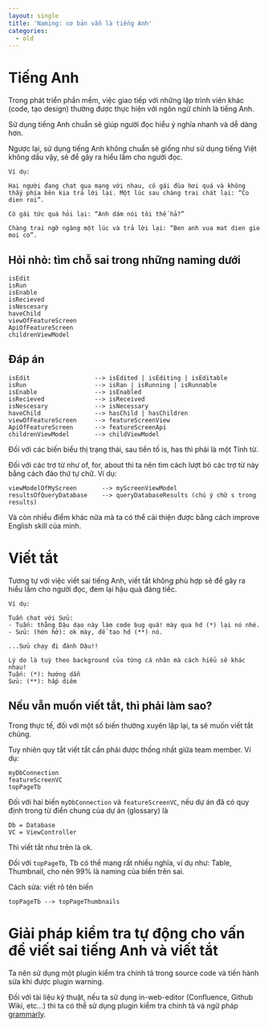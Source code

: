```yaml
---
layout: single
title: 'Naming: cơ bản vẫn là tiếng Anh'
categories:
  - old
---
```


# Tiếng Anh

Trong phát triển phần mềm, việc giao tiếp với những lập trình viên khác (code, tạo design) thường được thực hiện với ngôn ngữ chính là tiếng Anh.

Sử dụng tiếng Anh chuẩn sẽ giúp người đọc hiểu ý nghĩa nhanh và dễ dàng hơn.

Ngược lại, sử dụng tiếng Anh không chuẩn sẽ giống như sử dụng tiếng Việt không dấu vậy, sẽ để gây ra hiểu lầm cho người đọc.

```
Ví dụ:

Hai người đang chat qua mạng với nhau, cô gái đùa hơi quá và không thấy phía bên kia trả lời lại. Một lúc sau chàng trai chát lại: “Co dien roi”.

Cô gái tức quá hỏi lại: “Anh dám nói tôi thế hả?”

Chàng trai ngỡ ngàng một lúc và trả lời lại: “Ben anh vua mat dien gio moi co”.
```

## Hỏi nhỏ: tìm chỗ sai trong những naming dưới

```
isEdit
isRun
isEnable
isRecieved
isNescesary
haveChild
viewOfFeatureScreen
ApiOfFeatureScreen
childrenViewModel
```

## Đáp án

```
isEdit                  --> isEdited | isEditing | isEditable
isRun                   --> isRan | isRunning | isRunnable
isEnable                --> isEnabled
isRecieved              --> isReceived
isNescesary             --> isNecessary
haveChild               --> hasChild | hasChildren
viewOfFeatureScreen     --> featureScreenView
ApiOfFeatureScreen      --> featureScreenApi
childrenViewModel       --> childViewModel
```

Đối với các biến biểu thị trạng thái, sau tiền tố is, has thì phải là một Tính từ.

Đối với các trợ từ như of, for, about thì ta nên tìm cách lượt bỏ các trợ từ này bằng cách đảo thứ tự chữ. Ví dụ:

```
viewModelOfMyScreen       --> myScreenViewModel
resultsOfQueryDatabase    --> queryDatabaseResults (chú ý chữ s trong results)
```

Và còn nhiều điểm khác nữa mà ta có thể cải thiện được bằng cách improve English skill của mình.

# Viết tắt

Tương tự với việc viết sai tiếng Anh, viết tắt không phù hợp sẽ để gây ra hiểu lầm cho người đọc, đem lại hậu quả đáng tiếc.

```
Ví dụ:

Tuấn chat với Sửu:
- Tuấn: thằng Dậu dạo này làm code bug quá! mày qua hd (*) lại nó nhé.
- Sửu: (hớn hở): ok mày, để tao hd (**) nó.

...Sửu chạy đi đánh Dậu!!

Lý do là tuỳ theo background của từng cá nhân mà cách hiểu sẽ khác nhau!
Tuấn: (*): hướng dẫn
Sửu: (**): hấp diêm
```

## Nếu vẫn muốn viết tắt, thì phải làm sao?

Trong thực tế, đối với một số biến thường xuyên lặp lại, ta sẽ muốn viết tắt chúng.

Tuy nhiên quy tắt viết tắt cần phải được thống nhất giữa team member. Ví dụ:

```
myDbConnection
featureScreenVC
topPageTb
```

Đối với hai biến `myDbConnection` và `featureScreenVC`, nếu dự án đã có quy định trong từ điển chung của dự án (glossary) là

```
Db = Database
VC = ViewController
```

Thì viết tắt như trên là ok.

Đối với `topPageTb`, Tb có thể mang rất nhiều nghĩa, ví dụ như: Table, Thumbnail, cho nên 99% là naming của biến trên sai.

Cách sửa: viết rõ tên biến

```
topPageTb --> topPageThumbnails
```

# Giải pháp kiểm tra tự động cho vấn đề viết sai tiếng Anh và viết tắt

Ta nên sử dụng một plugin kiểm tra chính tả trong source code và tiến hành sửa khi được plugin warning.

Đối với tài liệu kỹ thuật, nếu ta sử dụng in-web-editor (Confluence, Github Wiki, etc...) thì ta có thể sử dụng plugin kiểm tra chính tả và ngữ pháp [grammarly][grammarly].

[grammarly]: https://www.grammarly.com/
